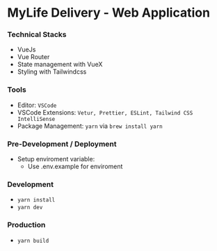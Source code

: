 # MyLife Delivery - Web Application

### Technical Stacks
- VueJs
- Vue Router
- State management with VueX
- Styling with Tailwindcss

### Tools
- Editor: `VSCode`
- VSCode Extensions: `Vetur, Prettier, ESLint, Tailwind CSS IntelliSense`
- Package Management: `yarn` via `brew install yarn`

### Pre-Development / Deployment
- Setup enviroment variable:
    - Use .env.example for enviroment

### Development
- `yarn install`
- `yarn dev`

### Production
- `yarn build`
